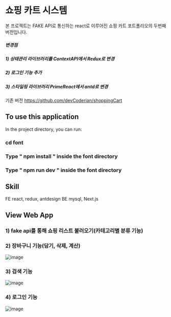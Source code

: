 # 쇼핑 카트 시스템
본 프로젝트는 FAKE API로 통신하는 react로 이루어진 쇼핑 카트 포트폴리오의 두번째 버전입니다.

##### 변경점
##### 1) 상태관리 라이브러리를 ContextAPI에서 Redux로 변경
##### 2) 로그인 기능 추가
##### 3) 스타일링 라이브러리 PrimeReact에서 antd로 변경

기존 버전
https://github.com/devCoderian/shoppingCart

## To use this application

In the project directory, you can run:

### cd font
### Type " npm install " inside the font directory
### Type " npm run dev " inside the font directory

## Skill
FE
react, redux, antdesign
BE
mysql, Next.js

## View Web App

### 1) fake api를 통해 쇼핑 리스트 불러오기(카테고리별 분류 기능)


### 2) 장바구니 기능(담기, 삭제, 계산)
![image](https://user-images.githubusercontent.com/87194565/132991705-6022b279-d828-4f22-8839-b18435433de3.png)

### 3) 검색 기능
![image](https://user-images.githubusercontent.com/87194565/132991713-b21828a4-99df-4675-a66a-e1cb51f02907.png)

### 4) 로그인 기능
![image](https://user-images.githubusercontent.com/87194565/132991713-b21828a4-99df-4675-a66a-e1cb51f02907.png)
